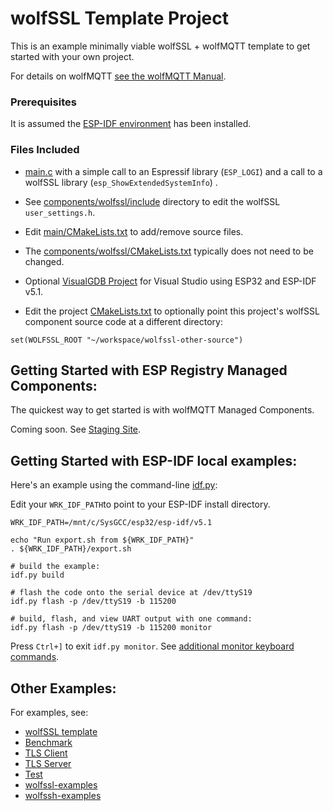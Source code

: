 # wolfSSL Template Project

This is an example minimally viable wolfSSL + wolfMQTT template to get started with your own project.

For details on wolfMQTT [see the wolfMQTT Manual](https://www.wolfssl.com/documentation/manuals/wolfmqtt/wolfMQTT-Manual.pdf).

### Prerequisites

It is assumed the [ESP-IDF environment](https://docs.espressif.com/projects/esp-idf/en/latest/esp32/get-started/) has been installed.

### Files Included

- [main.c](./main/main.c) with a simple call to an Espressif library (`ESP_LOGI`) and a call to a wolfSSL library (`esp_ShowExtendedSystemInfo`) . 

- See [components/wolfssl/include](./components/wolfssl/include/user_settings.h) directory to edit the wolfSSL `user_settings.h`.

- Edit [main/CMakeLists.txt](./main/CMakeLists.txt) to add/remove source files.

- The [components/wolfssl/CMakeLists.txt](./components/wolfssl/CMakeLists.txt) typically does not need to be changed.

- Optional [VisualGDB Project](./VisualGDB/wolfssl_template_IDF_v5.1_ESP32.vgdbproj) for Visual Studio using ESP32 and ESP-IDF v5.1.

- Edit the project [CMakeLists.txt](./CMakeLists.txt) to optionally point this project's wolfSSL component source code at a different directory:

```
set(WOLFSSL_ROOT "~/workspace/wolfssl-other-source")
```


## Getting Started with ESP Registry Managed Components:

The quickest way to get started is with wolfMQTT Managed Components.

Coming soon. See [Staging Site](https://components-staging.espressif.com/components/gojimmypi/mywolfmqtt).

## Getting Started with ESP-IDF local examples:

Here's an example using the command-line [idf.py](https://docs.espressif.com/projects/esp-idf/en/latest/esp32/api-guides/tools/idf-py.html):

Edit your `WRK_IDF_PATH`to point to your ESP-IDF install directory.

```
WRK_IDF_PATH=/mnt/c/SysGCC/esp32/esp-idf/v5.1

echo "Run export.sh from ${WRK_IDF_PATH}"
. ${WRK_IDF_PATH}/export.sh

# build the example:
idf.py build

# flash the code onto the serial device at /dev/ttyS19
idf.py flash -p /dev/ttyS19 -b 115200

# build, flash, and view UART output with one command:
idf.py flash -p /dev/ttyS19 -b 115200 monitor
```

Press `Ctrl+]` to exit `idf.py monitor`. See [additional monitor keyboard commands](https://docs.espressif.com/projects/esp-idf/en/latest/esp32/api-guides/tools/idf-monitor.html).

## Other Examples:

For examples, see:

- [wolfSSL template](https://github.com/wolfSSL/wolfssl/tree/master/IDE/Espressif/ESP-IDF/examples/template/README.md)
- [Benchmark](https://github.com/wolfSSL/wolfssl/tree/master/IDE/Espressif/ESP-IDF/examples/wolfssl_benchmark/README.md)
- [TLS Client](https://github.com/wolfSSL/wolfssl/tree/master/IDE/Espressif/ESP-IDF/examples/wolfssl_client/README.md)
- [TLS Server](https://github.com/wolfSSL/wolfssl/tree/master/IDE/Espressif/ESP-IDF/examples/wolfssl_server/README.md)
- [Test](https://github.com/wolfSSL/wolfssl/tree/master/IDE/Espressif/ESP-IDF/examples/wolfssl_test)
- [wolfssl-examples](https://github.com/wolfSSL/wolfssl-examples/tree/master/ESP32)
- [wolfssh-examples](https://github.com/wolfSSL/wolfssh-examples/tree/main/Espressif)
